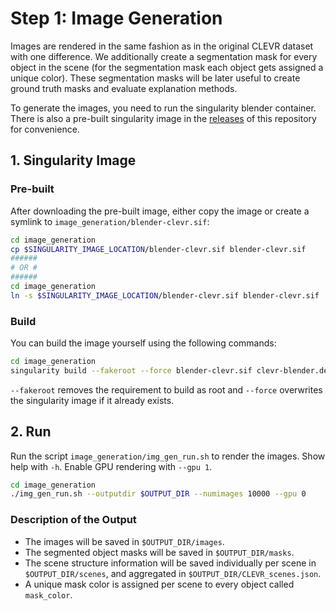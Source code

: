 # Step 1: Image Generation

Images are rendered in the same fashion as in the original CLEVR dataset with one difference. We additionally create a segmentation mask for every object in the scene (for the segmentation mask each object gets assigned a unique color). These segmentation masks will be later useful to create ground truth masks and evaluate explanation methods. 

To generate the images, you need to run the singularity blender container. There is also a pre-built singularity image in the [releases](https://github.com/ahmedmagdiosman/simply-clevr-dataset/releases) of this repository for convenience. 

## 1. Singularity Image

### Pre-built


After downloading the pre-built image, either copy the image or create a symlink to `image_generation/blender-clevr.sif`:
```bash
cd image_generation
cp $SINGULARITY_IMAGE_LOCATION/blender-clevr.sif blender-clevr.sif
######
# OR #
######
cd image_generation
ln -s $SINGULARITY_IMAGE_LOCATION/blender-clevr.sif blender-clevr.sif
```

### Build

You can build the image yourself using the following commands:
```bash
cd image_generation
singularity build --fakeroot --force blender-clevr.sif clevr-blender.def
```
`--fakeroot` removes the requirement to build as root and `--force` overwrites the singularity image if it already exists.

## 2. Run
Run the script `image_generation/img_gen_run.sh` to render the images. Show help with `-h`. Enable GPU rendering with `--gpu 1`.
```bash
cd image_generation
./img_gen_run.sh --outputdir $OUTPUT_DIR --numimages 10000 --gpu 0
```

### Description of the Output

* The images will be saved in `$OUTPUT_DIR/images`.
* The segmented object masks will be saved in `$OUTPUT_DIR/masks`.
* The scene structure information will be saved individually per scene in `$OUTPUT_DIR/scenes`, and aggregated in `$OUTPUT_DIR/CLEVR_scenes.json`.
* A unique mask color is assigned per scene to every object called `mask_color`.

